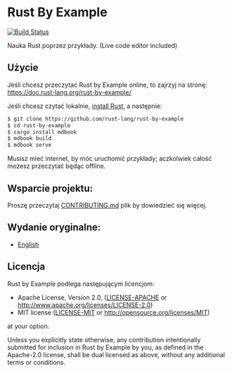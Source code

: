 # Rust By Example

[![Build Status][travis-badge]][travis-repo]

[travis-badge]: https://travis-ci.com/rust-lang/rust-by-example.svg?branch=master
[travis-repo]: https://travis-ci.com/rust-lang/rust-by-example

Nauka Rust poprzez przykłady. (Live code editor included)

## Użycie

Jeśli chcesz przeczytać Rust by Example online, to zajrzyj na stronę: https://doc.rust-lang.org/rust-by-example/

Jeśli chcesz czytać lokalnie, [install Rust], a następnie:

```bash
$ git clone https://github.com/rust-lang/rust-by-example
$ cd rust-by-example
$ cargo install mdbook
$ mdbook build
$ mdbook serve
```

[install Rust]: https://www.rust-lang.org/tools/install

Musisz mieć internet, by móc uruchomić przykłady; aczkolwiek całość możesz przeczytać będąc offline.

## Wsparcie projektu:

Proszę przeczytaj [CONTRIBUTING.md] plik by dowiedzieć się więcej.

[CONTRIBUTING.md]: https://github.com/rust-lang/rust-by-example/blob/master/CONTRIBUTING.md

## Wydanie oryginalne:

* [English](https://github.com/rust-lang-cn/rust-by-example)

## Licencja

Rust by Example podlega następującym licencjom:

 * Apache License, Version 2.0, ([LICENSE-APACHE](LICENSE-APACHE) or
   http://www.apache.org/licenses/LICENSE-2.0)
 * MIT license ([LICENSE-MIT](LICENSE-MIT) or
   http://opensource.org/licenses/MIT)

at your option.

Unless you explicitly state otherwise, any contribution intentionally submitted
for inclusion in Rust by Example by you, as defined in the Apache-2.0 license, shall be
dual licensed as above, without any additional terms or conditions.
